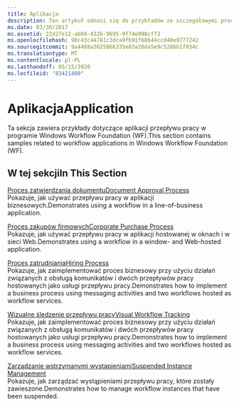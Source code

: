 ```yaml
---
title: Aplikacja
description: Ten artykuł odnosi się do przykładów ze szczegółowymi procedurami dotyczącymi aplikacji przepływu pracy w programie Windows Workflow Foundation.
ms.date: 03/30/2017
ms.assetid: 22d27e12-ab04-432b-9695-9f74e098cff3
ms.openlocfilehash: 90c43c44781c3dca9fb91f68b44ccd40e9777242
ms.sourcegitcommit: 9a4488a3625866335e83a20da5e9c5286b1f034c
ms.translationtype: MT
ms.contentlocale: pl-PL
ms.lasthandoff: 05/15/2020
ms.locfileid: "83421400"
---
```

# <a name="application"></a><span data-ttu-id="207c3-103">Aplikacja</span><span class="sxs-lookup"><span data-stu-id="207c3-103">Application</span></span>
<span data-ttu-id="207c3-104">Ta sekcja zawiera przykłady dotyczące aplikacji przepływu pracy w programie Windows Workflow Foundation (WF).</span><span class="sxs-lookup"><span data-stu-id="207c3-104">This section contains samples related to workflow applications in Windows Workflow Foundation (WF).</span></span>  
  
## <a name="in-this-section"></a><span data-ttu-id="207c3-105">W tej sekcji</span><span class="sxs-lookup"><span data-stu-id="207c3-105">In This Section</span></span>  
 [<span data-ttu-id="207c3-106">Proces zatwierdzania dokumentu</span><span class="sxs-lookup"><span data-stu-id="207c3-106">Document Approval Process</span></span>](document-approval-process.md)  
 <span data-ttu-id="207c3-107">Pokazuje, jak używać przepływu pracy w aplikacji biznesowych.</span><span class="sxs-lookup"><span data-stu-id="207c3-107">Demonstrates using a workflow in a line-of-business application.</span></span>  
  
 [<span data-ttu-id="207c3-108">Proces zakupów firmowych</span><span class="sxs-lookup"><span data-stu-id="207c3-108">Corporate Purchase Process</span></span>](corporate-purchase-process.md)  
 <span data-ttu-id="207c3-109">Pokazuje, jak używać przepływu pracy w aplikacji hostowanej w oknach i w sieci Web.</span><span class="sxs-lookup"><span data-stu-id="207c3-109">Demonstrates using a workflow in a window- and Web-hosted application.</span></span>  
  
 [<span data-ttu-id="207c3-110">Proces zatrudniania</span><span class="sxs-lookup"><span data-stu-id="207c3-110">Hiring Process</span></span>](hiring-process.md)  
 <span data-ttu-id="207c3-111">Pokazuje, jak zaimplementować proces biznesowy przy użyciu działań związanych z obsługą komunikatów i dwóch przepływów pracy hostowanych jako usługi przepływu pracy.</span><span class="sxs-lookup"><span data-stu-id="207c3-111">Demonstrates how to implement a business process using messaging activities and two workflows hosted as workflow services.</span></span>  
  
 [<span data-ttu-id="207c3-112">Wizualne śledzenie przepływu pracy</span><span class="sxs-lookup"><span data-stu-id="207c3-112">Visual Workflow Tracking</span></span>](visual-workflow-tracking.md)  
 <span data-ttu-id="207c3-113">Pokazuje, jak zaimplementować proces biznesowy przy użyciu działań związanych z obsługą komunikatów i dwóch przepływów pracy hostowanych jako usługi przepływu pracy.</span><span class="sxs-lookup"><span data-stu-id="207c3-113">Demonstrates how to implement a business process using messaging activities and two workflows hosted as workflow services.</span></span>  
  
 [<span data-ttu-id="207c3-114">Zarządzanie wstrzymanymi wystąpieniami</span><span class="sxs-lookup"><span data-stu-id="207c3-114">Suspended Instance Management</span></span>](suspended-instance-management.md)  
 <span data-ttu-id="207c3-115">Pokazuje, jak zarządzać wystąpieniami przepływu pracy, które zostały zawieszone.</span><span class="sxs-lookup"><span data-stu-id="207c3-115">Demonstrates how to manage workflow instances that have been suspended.</span></span>
